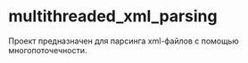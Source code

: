 # multithreaded_xml_parsing
Проект предназначен для парсинга xml-файлов с помощью многопоточечности.
